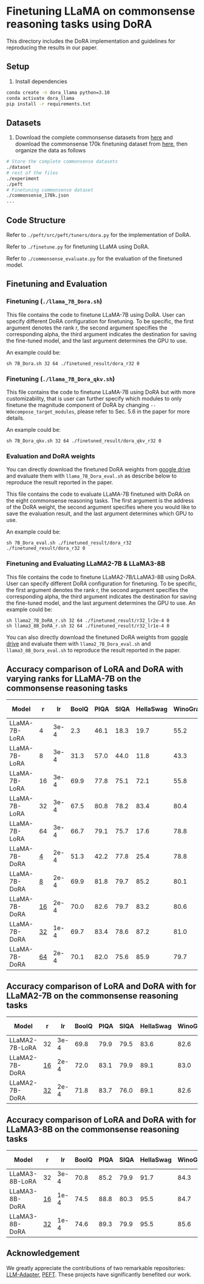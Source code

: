 <!---
Copyright 2023 The HuggingFace Team. All rights reserved.

Licensed under the Apache License, Version 2.0 (the "License");
you may not use this file except in compliance with the License.
You may obtain a copy of the License at

    http://www.apache.org/licenses/LICENSE-2.0

Unless required by applicable law or agreed to in writing, software
distributed under the License is distributed on an "AS IS" BASIS,
WITHOUT WARRANTIES OR CONDITIONS OF ANY KIND, either express or implied.
See the License for the specific language governing permissions and
limitations under the License.
-->

# Finetuning LLaMA on commonsense reasoning tasks using DoRA

This directory includes the DoRA implementation and guidelines for reproducing the results in our paper.

## Setup
1. Install dependencies
```bash
conda create -n dora_llama python=3.10
conda activate dora_llama
pip install -r requirements.txt
```

## Datasets
1. Download the complete commonsense datasets from [here](https://github.com/AGI-Edgerunners/LLM-Adapters/tree/main/dataset) and download the commonsense 170k finetuning dataset from [here](https://github.com/AGI-Edgerunners/LLM-Adapters/blob/main/ft-training_set/commonsense_170k.json), then organize the data as follows
```bash
# Store the complete commonsense datasets
./dataset
# rest of the files
./experiment
./peft
# Finetuning commonsense dataset
./commonsense_170k.json
...
```

## Code Structure

Refer to `./peft/src/peft/tuners/dora.py` for the implementation of DoRA.

Refer to `./finetune.py` for finetuning LLaMA using DoRA.

Refer to `./commonsense_evaluate.py` for the evaluation of the finetuned model.

## Finetuning and Evaluation

### Finetuning (`./llama_7B_Dora.sh`)
This file contains the code to finetune LLaMA-7B using DoRA. User can specify different DoRA configuration for finetuning. To be specific, the first argument denotes the rank r, the second argument specifies the corresponding alpha, the third argument indicates the destination for saving the fine-tuned model, and the last argument determines the GPU to use.
 
An example could be:
```
sh 7B_Dora.sh 32 64 ./finetuned_result/dora_r32 0
```

### Finetuning (`./llama_7B_Dora_qkv.sh`)
This file contains the code to finetune LLaMA-7B using DoRA but with more customizability, that is user can further specify which modules to only finetune the magnitude component of DoRA by changing `--Wdecompose_target_modules`, please refer to Sec. 5.6 in the paper for more details.

An example could be:
```
sh 7B_Dora_qkv.sh 32 64 ./finetuned_result/dora_qkv_r32 0
```

### Evaluation and DoRA weights

You can directly download the finetuned DoRA weights from [google drive](https://drive.google.com/drive/folders/1tFVtNcpfwdCLQTrHpP-1LJiq5jH3reUc?usp=sharing) and evaluate them with `llama_7B_Dora_eval.sh` as describe below to reproduce the result reported in the paper.

This file contains the code to evaluate LLaMA-7B finetuned with DoRA on the eight commonsense reasoning tasks. The first argument is the address of the DoRA weight, the second argument specifies where you would like to save the evaluation result, and the last argument determines which GPU to use.

An example could be:
```
sh 7B_Dora_eval.sh ./finetuned_result/dora_r32 ./finetuned_result/dora_r32 0
```

### Finetuning and Evaluating LLaMA2-7B & LLaMA3-8B 
This file contains the code to finetune LLaMA2-7B/LLaMA3-8B using DoRA. User can specify different DoRA configuration for finetuning. To be specific, the first argument denotes the rank r, the second argument specifies the corresponding alpha, the third argument indicates the destination for saving the fine-tuned model, and the last argument determines the GPU to use.
An example could be:
```
sh llama2_7B_DoRA_r.sh 32 64 ./finetuned_result/r32_lr2e-4 0
sh llama3_8B_DoRA_r.sh 32 64 ./finetuned_result/r32_lr1e-4 0
```
You can also directly download the finetuned DoRA weights from [google drive](https://drive.google.com/drive/folders/1tFVtNcpfwdCLQTrHpP-1LJiq5jH3reUc?usp=sharing) and evaluate them with `llama2_7B_Dora_eval.sh` and `llama3_8B_Dora_eval.sh` to reproduce the result reported in the paper.

## Accuracy comparison of LoRA and DoRA with varying ranks for LLaMA-7B on the commonsense reasoning tasks
| Model                 | r | lr |    BoolQ  |  PIQA  |  SIQA  |  HellaSwag  |  WinoGrande  |  ARC-e  |  ARC-c  |  OBQA  |  Average  |
|-----------------------|---------|-------|---------|--------|--------|-------------|--------------|---------|---------|--------|-----------|
| LLaMA-7B-LoRA		  |   4   | 3e-4 |     2.3 | 46.1 |18.3 |19.7| 55.2| 65.4| 51.9 | 57 | 39.5    |
| LLaMA-7B-LoRA		  |   8   | 3e-4 |    31.3 | 57.0  |  44.0 | 11.8 | 43.3 | 45.7 | 39.2 | 53.8 | 40.7     |
| LLaMA-7B-LoRA		  |   16  | 3e-4 |   69.9 | 77.8 | 75.1 | 72.1 | 55.8 | 77.1 | 62.2 | 78.0 | 70.9    |
| LLaMA-7B-LoRA		  |   32  |3e-4 |    67.5  |  80.8  |  78.2  |  83.4  |  80.4   |  78.0   |  62.6   |  79.1  |  76.3     |
| LLaMA-7B-LoRA		  |   64  |3e-4 |    66.7 | 79.1 | 75.7 | 17.6 | 78.8 | 73.3 | 59.6 | 75.2 | 65.8    |
| LLaMA-7B-DoRA 	  |  [4](https://drive.google.com/drive/folders/1JjFg66znyMEJqfcDuDC9joIOJu2biH61?usp=drive_link)    | 2e-4 |   51.3 | 42.2 | 77.8 | 25.4 | 78.8 | 78.7 | 62.5 | 78.6 | **61.9**   |
| LLaMA-7B-DoRA 	  |   [8](https://drive.google.com/drive/folders/1nf4JDSC9KhHUvxEeBfZjb6skZ5kubAIf?usp=drive_link)   | 2e-4 |    69.9 | 81.8 | 79.7 | 85.2 | 80.1 | 81.5 | 65.7 | 79.8 | **77.9**   |
| LLaMA-7B-DoRA		  |  [16](https://drive.google.com/drive/folders/1cKCXN168uv1bWkI00d20FvyVeZTMU8Ky?usp=drive_link)   | 2e-4 |   70.0 | 82.6 | 79.7 | 83.2 | 80.6 | 80.6 | 65.4 | 77.6 | **77.5**   |
| LLaMA-7B-DoRA 	  |  [32](https://drive.google.com/drive/folders/1Kz27h5BqNv3NOLdH2UhDf12C2JtwJe0Q?usp=drive_link)   | 1e-4 |   69.7 | 83.4 | 78.6 | 87.2 | 81.0 | 81.9 | 66.2 | 79.2 | **78.4**   |
| LLaMA-7B-DoRA		  |  [64](https://drive.google.com/drive/folders/1ts7TAUYlfHKHngUH4XTQiEFIIuxBJhrD?usp=drive_link)    | 2e-4 |   70.1 | 82.0 | 75.6 | 85.9 | 79.7 | 79.1 | 63.7 | 78.4 | **76.8**  |

## Accuracy comparison of LoRA and DoRA with for LLaMA2-7B on the commonsense reasoning tasks
| Model                 | r | lr |    BoolQ  |  PIQA  |  SIQA  |  HellaSwag  |  WinoGrande  |  ARC-e  |  ARC-c  |  OBQA  |  Average  |
|-----------------------|---------|-------|---------|--------|--------|-------------|--------------|---------|---------|--------|-----------|
| LLaMA2-7B-LoRA		  |   32  |3e-4 |    69.8 | 79.9| 79.5| 83.6| 82.6| 79.8|64.7| 81.0| 77.6    |
| LLaMA2-7B-DoRA		  |  [16](https://drive.google.com/drive/folders/1lMn7WKLw5aQQqwnFnuDpsM3c9FsQtpl2?usp=drive_link)   | 2e-4 |   72.0 |83.1 |79.9| 89.1 |83.0| 84.5| 71.0 |81.2 |**80.5**  |
| LLaMA2-7B-DoRA 	  |  [32](https://drive.google.com/drive/folders/1x2qamDlNRgNtBBi-tPrZ3UTYXdObtskE?usp=drive_link)   | 2e-4 |   71.8 |83.7 |76.0 |89.1 |82.6 |83.7 |68.2| 82.4 |**79.7**   |
## Accuracy comparison of LoRA and DoRA with for LLaMA3-8B on the commonsense reasoning tasks
| Model                 | r | lr |    BoolQ  |  PIQA  |  SIQA  |  HellaSwag  |  WinoGrande  |  ARC-e  |  ARC-c  |  OBQA  |  Average  |
|-----------------------|---------|-------|---------|--------|--------|-------------|--------------|---------|---------|--------|-----------|
| LLaMA3-8B-LoRA		  |   32  |3e-4 |    70.8 |85.2| 79.9| 91.7 |84.3 |84.2| 71.2| 79.0| 80.8    |
| LLaMA3-8B-DoRA		  |  [16](https://drive.google.com/drive/folders/1WHH_c5sGIdybPZt2Cuk0uEQrKtUOAk5v?usp=drive_link)   | 1e-4 |   74.5 |88.8 |80.3| 95.5| 84.7| 90.1| 79.1| 87.2| **85.0**   |
| LLaMA3-8B-DoRA 	  |  [32](https://drive.google.com/drive/folders/107-Qjf-odzG7q7uMonLy_ulwzhE5URgb?usp=drive_link)   | 1e-4 |   74.6| 89.3| 79.9 |95.5| 85.6| 90.5| 80.4 |85.8 |**85.2**  |
## Acknowledgement
We greatly appreciate the contributions of two remarkable repositories: [LLM-Adapter](https://github.com/AGI-Edgerunners/LLM-Adapters), [PEFT](https://github.com/huggingface/peft). These projects have significantly benefited our work.


